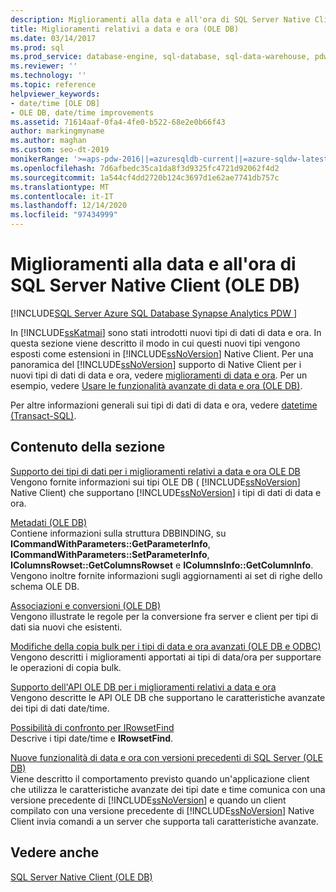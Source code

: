 ```yaml
---
description: Miglioramenti alla data e all'ora di SQL Server Native Client (OLE DB)
title: Miglioramenti relativi a data e ora (OLE DB)
ms.date: 03/14/2017
ms.prod: sql
ms.prod_service: database-engine, sql-database, sql-data-warehouse, pdw
ms.reviewer: ''
ms.technology: ''
ms.topic: reference
helpviewer_keywords:
- date/time [OLE DB]
- OLE DB, date/time improvements
ms.assetid: 71614aaf-0fa4-4fe0-b522-68e2e0b66f43
author: markingmyname
ms.author: maghan
ms.custom: seo-dt-2019
monikerRange: '>=aps-pdw-2016||=azuresqldb-current||=azure-sqldw-latest||>=sql-server-2016||>=sql-server-linux-2017||=azuresqldb-mi-current'
ms.openlocfilehash: 7d6afbedc35ca1da8f3d9325fc4721d92062f4d2
ms.sourcegitcommit: 1a544cf4dd2720b124c3697d1e62ae7741db757c
ms.translationtype: MT
ms.contentlocale: it-IT
ms.lasthandoff: 12/14/2020
ms.locfileid: "97434999"
---
```

# <a name="sql-server-native-client-date-and-time-improvements-ole-db"></a>Miglioramenti alla data e all'ora di SQL Server Native Client (OLE DB)
[!INCLUDE[SQL Server Azure SQL Database Synapse Analytics PDW ](../../includes/applies-to-version/sql-asdb-asdbmi-asa-pdw.md)]

  In [!INCLUDE[ssKatmai](../../includes/sskatmai-md.md)] sono stati introdotti nuovi tipi di dati di data e ora. In questa sezione viene descritto il modo in cui questi nuovi tipi vengono esposti come estensioni in [!INCLUDE[ssNoVersion](../../includes/ssnoversion-md.md)] Native Client. Per una panoramica del [!INCLUDE[ssNoVersion](../../includes/ssnoversion-md.md)] supporto di Native Client per i nuovi tipi di dati di data e ora, vedere [miglioramenti di data e ora](../../relational-databases/native-client/features/date-and-time-improvements.md). Per un esempio, vedere [Usare le funzionalità avanzate di data e ora &#40;OLE DB&#41;](../../relational-databases/native-client-ole-db-how-to/use-enhanced-date-and-time-features-ole-db.md).  
  
 Per altre informazioni generali sui tipi di dati di data e ora, vedere [datetime &#40;Transact-SQL&#41;](../../t-sql/data-types/datetime-transact-sql.md).  
  
## <a name="in-this-section"></a>Contenuto della sezione  
 [Supporto dei tipi di dati per i miglioramenti relativi a data e ora OLE DB](../../relational-databases/native-client-ole-db-date-time/data-type-support-for-ole-db-date-and-time-improvements.md)  
 Vengono fornite informazioni sui tipi OLE DB ( [!INCLUDE[ssNoVersion](../../includes/ssnoversion-md.md)] Native Client) che supportano [!INCLUDE[ssNoVersion](../../includes/ssnoversion-md.md)] i tipi di dati di data e ora.  
  
 [Metadati &#40;OLE DB&#41;](./data-type-support-for-ole-db-date-and-time-improvements.md)  
 Contiene informazioni sulla struttura DBBINDING, su **ICommandWithParameters::GetParameterInfo**, **ICommandWithParameters::SetParameterInfo**, **IColumnsRowset::GetColumnsRowset** e **IColumnsInfo::GetColumnInfo**. Vengono inoltre fornite informazioni sugli aggiornamenti ai set di righe dello schema OLE DB.  
  
 [Associazioni e conversioni &#40;OLE DB&#41;](../../relational-databases/native-client-ole-db-date-time/conversions-ole-db.md)  
 Vengono illustrate le regole per la conversione fra server e client per tipi di dati sia nuovi che esistenti.  
  
 [Modifiche della copia bulk per i tipi di data e ora avanzati &#40;OLE DB e ODBC&#41;](../../relational-databases/native-client-odbc-date-time/bulk-copy-changes-for-enhanced-date-and-time-types-ole-db-and-odbc.md)  
 Vengono descritti i miglioramenti apportati ai tipi di data/ora per supportare le operazioni di copia bulk.  
  
 [Supporto dell'API OLE DB per i miglioramenti relativi a data e ora](../../relational-databases/native-client-ole-db-date-time/ole-db-api-support-for-date-and-time-enhancements.md)  
 Vengono descritte le API OLE DB che supportano le caratteristiche avanzate dei tipi di dati date/time.  
  
 [Possibilità di confronto per IRowsetFind](../../relational-databases/native-client-ole-db-date-time/comparability-for-irowsetfind.md)  
 Descrive i tipi date/time e **IRowsetFind**.  
  
 [Nuove funzionalità di data e ora con versioni precedenti di SQL Server &#40;OLE DB&#41;](../../relational-databases/native-client-ole-db-date-time/new-date-and-time-features-with-previous-sql-server-versions-ole-db.md)  
 Viene descritto il comportamento previsto quando un'applicazione client che utilizza le caratteristiche avanzate dei tipi date e time comunica con una versione precedente di [!INCLUDE[ssNoVersion](../../includes/ssnoversion-md.md)] e quando un client compilato con una versione precedente di [!INCLUDE[ssNoVersion](../../includes/ssnoversion-md.md)] Native Client invia comandi a un server che supporta tali caratteristiche avanzate.  
  
## <a name="see-also"></a>Vedere anche  
 [SQL Server Native Client &#40;OLE DB&#41;](../../relational-databases/native-client/ole-db/sql-server-native-client-ole-db.md)  
  
